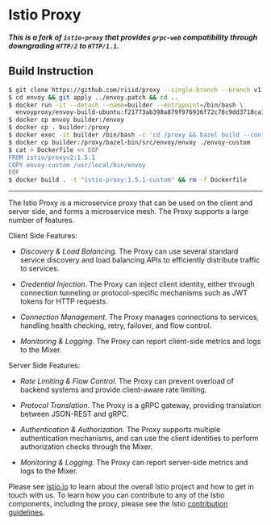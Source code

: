 # Istio Proxy

***This is a fork of `istio-proxy` that provides `grpc-web` compatibility through downgrading `HTTP/2` to `HTTP/1.1`.***

## Build Instruction

```bash
$ git clone https://github.com/riiid/proxy --single-branch --branch v1.5.1-grpc-web --recursive
$ cd envoy && git apply ../envoy.patch && cd ..
$ docker run -it --detach --name=builder --entrypoint=/bin/bash \
  envoyproxy/envoy-build-ubuntu:f21773ab398a879f976936f72c78c9dd3718ca1e
$ docker cp envoy builder:/envoy
$ docker cp . builder:/proxy
$ docker exec -it builder /bin/bash -c 'cd /proxy && bazel build --config=release //src/envoy:envoy'
$ docker cp builder:/proxy/bazel-bin/src/envoy/envoy ./envoy-custom
$ cat > Dockerfile << EOF
FROM istio/proxyv2:1.5.1
COPY envoy-custom /usr/local/bin/envoy
EOF
$ docker build . -t "istio-proxy:1.5.1-custom" && rm -f Dockerfile
```

---

The Istio Proxy is a microservice proxy that can be used on the client and server side, and forms a microservice mesh. The Proxy supports a large number of features.

Client Side Features:

- *Discovery & Load Balancing*. The Proxy can use several standard service discovery and load balancing APIs to efficiently distribute traffic to services.

- *Credential Injection*. The Proxy can inject client identity, either through connection tunneling or protocol-specific mechanisms such as JWT tokens for HTTP requests.

- *Connection Management*. The Proxy manages connections to services, handling health checking, retry, failover, and flow control.

- *Monitoring & Logging*. The Proxy can report client-side metrics and logs to the Mixer.

Server Side Features:

- *Rate Limiting & Flow Control*. The Proxy can prevent overload of backend systems and provide client-aware rate limiting.

- *Protocol Translation*. The Proxy is a gRPC gateway, providing translation between JSON-REST and gRPC.

- *Authentication & Authorization*. The Proxy supports multiple authentication mechanisms, and can use the client identities to perform authorization checks through the Mixer.

- *Monitoring & Logging*. The Proxy can report server-side metrics and logs to the Mixer.

Please see [istio.io](https://istio.io)
to learn about the overall Istio project and how to get in touch with us. To learn how you can
contribute to any of the Istio components, including the proxy, please 
see the Istio [contribution guidelines](https://github.com/istio/istio/blob/master/CONTRIBUTING.md).
